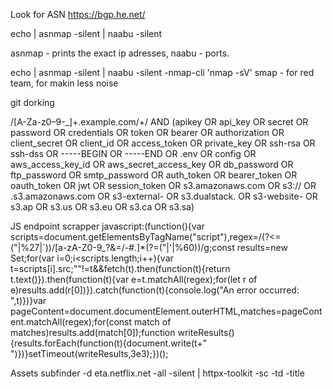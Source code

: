 Look for ASN
https://bgp.he.net/


echo <NUMBER> | asnmap -silent | naabu -silent

asnmap - prints the exact ip adresses, naabu - ports.


echo <NUMBER> | asnmap -silent | naabu -silent -nmap-cli 'nmap -sV'
smap - for red team, for makin less noise



git dorking


/[A-Za-z0–9-_]+\.example\.com\/+/ AND (apikey OR api_key OR secret OR password OR credentials OR token OR bearer OR authorization OR client_secret OR client_id OR access_token OR private_key OR ssh-rsa OR ssh-dss OR -----BEGIN OR -----END OR .env OR config OR aws_access_key_id OR aws_secret_access_key OR db_password OR ftp_password OR smtp_password OR auth_token OR bearer_token OR oauth_token OR jwt OR session_token OR s3.amazonaws.com OR s3:// OR .s3.amazonaws.com OR s3-external- OR s3.dualstack. OR s3-website- OR s3.ap OR s3.us OR s3.eu OR s3.ca OR s3.sa)



JS endpoint scrapper
javascript:(function(){var scripts=document.getElementsByTagName("script"),regex=/(?<=(\"|\%27|\`))\/[a-zA-Z0-9_?&=\/\-\#\.]*(?=(\"|\'|\%60))/g;const results=new Set;for(var i=0;i<scripts.length;i++){var t=scripts[i].src;""!=t&&fetch(t).then(function(t){return t.text()}).then(function(t){var e=t.matchAll(regex);for(let r of e)results.add(r[0])}).catch(function(t){console.log("An error occurred: ",t)})}var pageContent=document.documentElement.outerHTML,matches=pageContent.matchAll(regex);for(const match of matches)results.add(match[0]);function writeResults(){results.forEach(function(t){document.write(t+"<br>")})}setTimeout(writeResults,3e3);})();




Assets
subfinder -d eta.netflix.net -all -silent | httpx-toolkit -sc -td -title 
